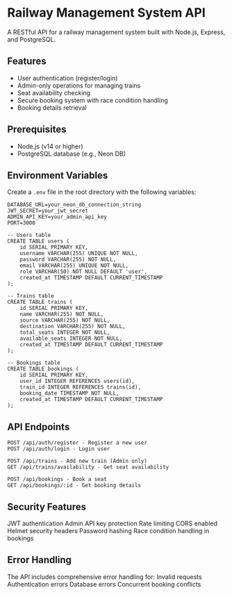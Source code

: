 # Railway Management System API

A RESTful API for a railway management system built with Node.js, Express, and PostgreSQL.

## Features

- User authentication (register/login)
- Admin-only operations for managing trains
- Seat availability checking
- Secure booking system with race condition handling
- Booking details retrieval

## Prerequisites

- Node.js (v14 or higher)
- PostgreSQL database (e.g., Neon DB)

## Environment Variables

Create a `.env` file in the root directory with the following variables:

```env
DATABASE_URL=your_neon_db_connection_string
JWT_SECRET=your_jwt_secret
ADMIN_API_KEY=your_admin_api_key
PORT=3000
```

```schema
-- Users table
CREATE TABLE users (
    id SERIAL PRIMARY KEY,
    username VARCHAR(255) UNIQUE NOT NULL,
    password VARCHAR(255) NOT NULL,
    email VARCHAR(255) UNIQUE NOT NULL,
    role VARCHAR(50) NOT NULL DEFAULT 'user',
    created_at TIMESTAMP DEFAULT CURRENT_TIMESTAMP
);

-- Trains table
CREATE TABLE trains (
    id SERIAL PRIMARY KEY,
    name VARCHAR(255) NOT NULL,
    source VARCHAR(255) NOT NULL,
    destination VARCHAR(255) NOT NULL,
    total_seats INTEGER NOT NULL,
    available_seats INTEGER NOT NULL,
    created_at TIMESTAMP DEFAULT CURRENT_TIMESTAMP
);

-- Bookings table
CREATE TABLE bookings (
    id SERIAL PRIMARY KEY,
    user_id INTEGER REFERENCES users(id),
    train_id INTEGER REFERENCES trains(id),
    booking_date TIMESTAMP NOT NULL,
    created_at TIMESTAMP DEFAULT CURRENT_TIMESTAMP
);
```

## API Endpoints
```Authentication
POST /api/auth/register - Register a new user
POST /api/auth/login - Login user
```

```Trains
POST /api/trains - Add new train (Admin only)
GET /api/trains/availability - Get seat availability
```

```Bookings
POST /api/bookings - Book a seat
GET /api/bookings/:id - Get booking details
```

## Security Features
JWT authentication
Admin API key protection
Rate limiting
CORS enabled
Helmet security headers
Password hashing
Race condition handling in bookings

## Error Handling
The API includes comprehensive error handling for:
Invalid requests
Authentication errors
Database errors
Concurrent booking conflicts
